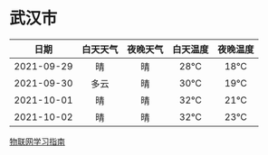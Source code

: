 # 武汉市
|日期|白天天气|夜晚天气|白天温度|夜晚温度|
|:--:|:--:|:--:|:--:|:--:|
|2021-09-29|晴|晴|28℃|18℃|
|2021-09-30|多云|晴|30℃|19℃|
|2021-10-01|晴|晴|32℃|21℃|
|2021-10-02|晴|晴|32℃|23℃|
 
[物联网学习指南](http://doc.lziqi.top/IoT)
